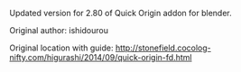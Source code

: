 
Updated version for 2.80 of Quick Origin addon for blender.

Original author: ishidourou

Original location with guide:
http://stonefield.cocolog-nifty.com/higurashi/2014/09/quick-origin-fd.html
